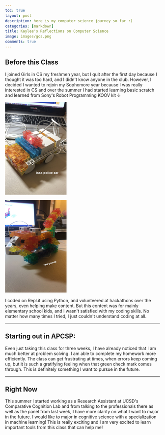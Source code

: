 ```yaml
---
toc: true
layout: post
description: here is my computer science journey so far :)
categories: [markdown]
title: Kaylee's Reflections on Computer Science  
image: images/gcs.png
comments: true
---
```


## Before this Class 
I joined Girls in CS my freshmen year, but I quit after the first day because I thought it was too hard, and I didn't know anyone in the club. However, I decided I wanted to rejoin my Sophomore year because I was really interested in CS and over the summer I had started learning basic scratch and learned from Sony's Robot Programming KOOV kit  ↓ 

<img src="https://github.com/kayleehou/myproject/blob/master/images/policecar.jpg?raw=true" 
     width="200" 
     height="300" />

<img src="https://github.com/kayleehou/myproject/blob/master/images/redpanda.JPG?raw=true"
     width="200" 
     height="300" />

I coded on Repl.it using Python, and volunteered at hackathons over the years, even helping make content. But this content was for mainly elementary school kids, and I wasn't satisfied with my coding skills. No matter how many times I tried, I just couldn't understand coding at all. 

---

## Starting out in APCSP:
Even just taking this class for three weeks, I have already noticed that I am much better at problem solving. I am able to complete my homework more efficiently. The class can get frustrating at times, when errors keep coming up, but it is such a gratifying feeling when that green check mark comes through. This is definitely something I want to pursue in the future. 

---
## Right Now 
This summer I started working as a Research Assistant at UCSD's Comparative Cognition Lab and from talking to the professionals there as well as the panel from last week, I have more clarity on what I want to major in the future. I would like to major in cognitive science with a specialization in machine learning! This is really exciting and I am very excited to learn important tools from this class that can help me!


